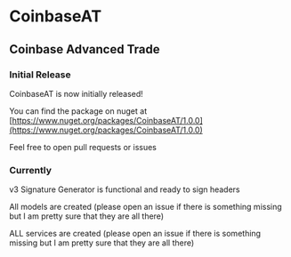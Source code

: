 # CoinbaseAT

## Coinbase Advanced Trade

### Initial Release

CoinbaseAT is now initially released!

You can find the package on nuget at [https://www.nuget.org/packages/CoinbaseAT/1.0.0](https://www.nuget.org/packages/CoinbaseAT/1.0.0)

Feel free to open pull requests or issues

### Currently

v3 Signature Generator is functional and ready to sign headers

All models are created (please open an issue if there is something missing but I am pretty sure that they are all there)

ALL services are created (please open an issue if there is something missing but I am pretty sure that they are all there)